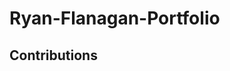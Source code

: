 # Ryan-Flanagan-Portfolio

## Contributions
<!--Asked Sami Sully about setting up responsiveness pages but she deferred to training session for 8/28/2020.>

<!--Worked with tutor Ariel Razon who helped me understand how to force change font color for my name in the nav as well as helping me understand in page linking structure from one page to another on the site.

Ariel also helped me better understand how to structure the elements in the nav bar.>